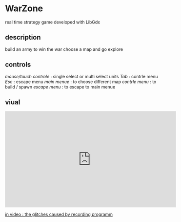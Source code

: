 # WarZone
real time strategy game 
developed with <a herf="https://libgdx.badlogicgames.com/">LibGdx</a>

<p></p>
<p></p>
<p></p>

## description
build an army to win the war 
choose a map and go explore 


<p></p>
<p></p>
<p></p>

## controls 

<em> mouse/touch controle </em>: single select or multi select units
<em> Tab </em>: contrle menu 
<em> Esc </em>: escape menu 
<em> main menue </em>: to choose different map
<em> contrle menu </em> : to build / spawn
<em> escape menu </em> : to escape to main menue

<p></p>
<p></p>
<p></p>


## viual

<iframe width="560" height="315" src="https://www.youtube.com/embed/tImhbrvt-Lk" frameborder="0" allow="accelerometer; autoplay; encrypted-media; gyroscope; picture-in-picture" allowfullscreen></iframe>
<p><u>in video : the glitches caused by recording programm </u></p>


